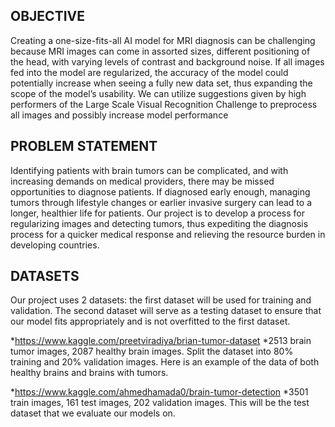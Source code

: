 OBJECTIVE
---------
Creating a one-size-fits-all AI model for MRI diagnosis can be challenging because MRI images can come in assorted sizes, different positioning of the head, with varying levels of contrast and background noise. If all images fed into the model are regularized, the accuracy of the model could potentially increase when seeing a fully new data set, thus expanding the scope of the model’s usability. We can utilize suggestions given by high performers of the Large Scale Visual Recognition Challenge to preprocess all images and possibly increase model performance

PROBLEM STATEMENT
-----------------
Identifying patients with brain tumors can be complicated, and with increasing demands on medical providers, there may be missed opportunities to diagnose patients. If diagnosed early enough, managing tumors through lifestyle changes or earlier invasive surgery can lead to a longer, healthier life for patients. Our project is to develop a process for regularizing images and detecting tumors, thus expediting the diagnosis process for a quicker medical response and relieving the resource burden in developing countries.

DATASETS
--------
Our project uses 2 datasets: the first dataset will be used for training and validation. The second dataset will serve as a testing dataset to ensure that our model fits appropriately and is not overfitted to the first dataset.

*https://www.kaggle.com/preetviradiya/brian-tumor-dataset
	*2513 brain tumor images, 2087 healthy brain images. Split the dataset into 80% training and 20% validation images. Here is an example of the data of both healthy brains and brains with tumors.

*https://www.kaggle.com/ahmedhamada0/brain-tumor-detection
	*3501 train images, 161 test images, 202 validation images. This will be the test dataset that we evaluate our models on.